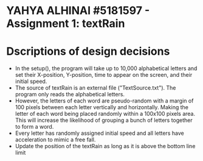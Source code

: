 # YAHYA ALHINAI  #5181597 - Assignment 1: textRain

# Dscriptions of design decisions
- In the setup(), the program will take up to 10,000 alphabetical letters and set their X-position, Y-position, time to appear on the screen, and their initial speed.
- The source of textRain is an external file ("TextSource.txt"). The program only reads the alphabetical letters.
- However, the letters of each word are pseudo-random with a margin of 100 pixels between each letter vertically and horizontally. Making the letter of each word being placed randomly within a 100x100 pixels area. This will increase the likelihood of grouping a bunch of letters together to form a word.
- Every letter has randomly assigned initial speed and all letters have acceleration to mimic a free fall.
- Update the position of the textRain as long as it is above the bottom line limit
